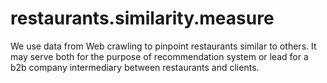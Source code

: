 # restaurants.similarity.measure
We use data from Web crawling to pinpoint restaurants similar to others. It may serve both for the purpose of recommendation system or lead for a b2b company intermediary between restaurants and clients.
